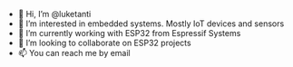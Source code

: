 - 👋 Hi, I’m @luketanti
- 👀 I’m interested in embedded systems. Mostly IoT devices and sensors
- 🌱 I’m currently working with ESP32 from Espressif Systems
- 💞️ I’m looking to collaborate on ESP32 projects
- 📫 You can reach me by email

<!---
luketanti/luketanti is a ✨ special ✨ repository because its `README.md` (this file) appears on your GitHub profile.
You can click the Preview link to take a look at your changes.
--->
